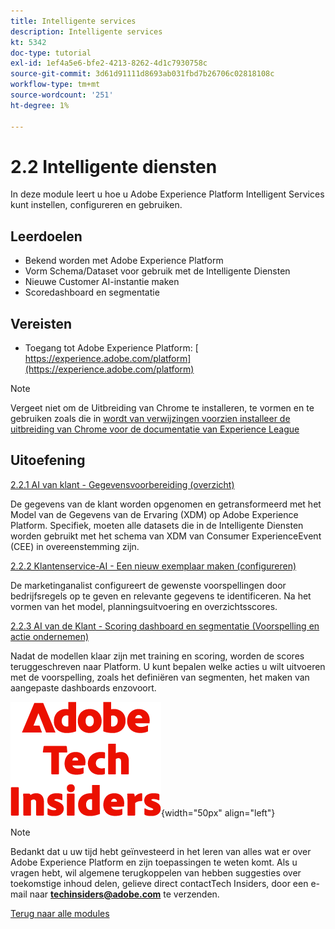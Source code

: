 ```yaml
---
title: Intelligente services
description: Intelligente services
kt: 5342
doc-type: tutorial
exl-id: 1ef4a5e6-bfe2-4213-8262-4d1c7930758c
source-git-commit: 3d61d91111d8693ab031fbd7b26706c02818108c
workflow-type: tm+mt
source-wordcount: '251'
ht-degree: 1%

---
```


# 2.2 Intelligente diensten

In deze module leert u hoe u Adobe Experience Platform Intelligent Services kunt instellen, configureren en gebruiken.

## Leerdoelen

- Bekend worden met Adobe Experience Platform
- Vorm Schema/Dataset voor gebruik met de Intelligente Diensten
- Nieuwe Customer AI-instantie maken
- Scoredashboard en segmentatie

## Vereisten

- Toegang tot Adobe Experience Platform: [ https://experience.adobe.com/platform](https://experience.adobe.com/platform)

>[!NOTE]
>
>Vergeet niet om de Uitbreiding van Chrome te installeren, te vormen en te gebruiken zoals die in [ wordt van verwijzingen voorzien installeer de uitbreiding van Chrome voor de documentatie van Experience League ](../../../getting-started/gettingstarted/ex1.md)

## Uitoefening

[2.2.1 AI van klant - Gegevensvoorbereiding (overzicht)](./ex1.md)

De gegevens van de klant worden opgenomen en getransformeerd met het Model van de Gegevens van de Ervaring (XDM) op Adobe Experience Platform. Specifiek, moeten alle datasets die in de Intelligente Diensten worden gebruikt met het schema van XDM van Consumer ExperienceEvent (CEE) in overeenstemming zijn.

[2.2.2 Klantenservice-AI - Een nieuw exemplaar maken (configureren)](./ex2.md)

De marketinganalist configureert de gewenste voorspellingen door bedrijfsregels op te geven en relevante gegevens te identificeren. Na het vormen van het model, planningsuitvoering en overzichtsscores.

[2.2.3 AI van de Klant - Scoring dashboard en segmentatie (Voorspelling en actie ondernemen)](./ex3.md)

Nadat de modellen klaar zijn met training en scoring, worden de scores teruggeschreven naar Platform. U kunt bepalen welke acties u wilt uitvoeren met de voorspelling, zoals het definiëren van segmenten, het maken van aangepaste dashboards enzovoort.

![ Indexen van de Tech ](./../../../../assets/images/techinsiders.png){width="50px" align="left"}

>[!NOTE]
>
>Bedankt dat u uw tijd hebt geïnvesteerd in het leren van alles wat er over Adobe Experience Platform en zijn toepassingen te weten komt. Als u vragen hebt, wil algemene terugkoppelen van hebben suggesties over toekomstige inhoud delen, gelieve direct contactTech Insiders, door een e-mail naar **techinsiders@adobe.com** te verzenden.

[Terug naar alle modules](./../../../../overview.md)
